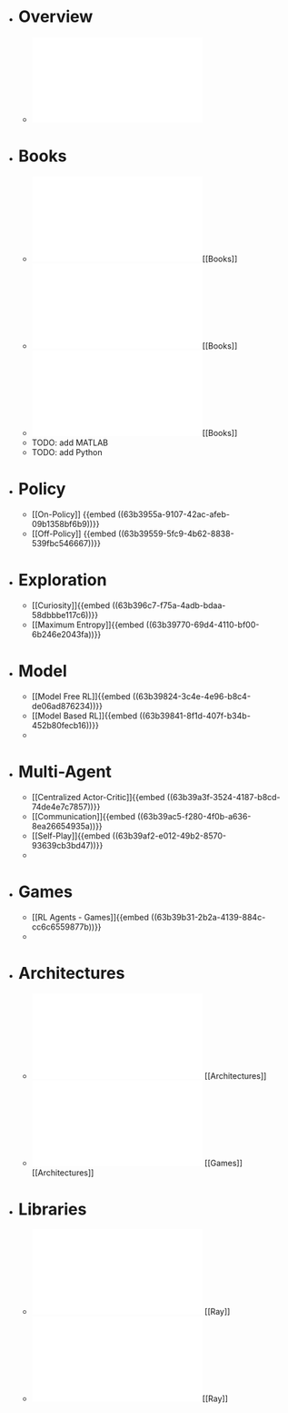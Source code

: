 - # Overview
	- ![A Brief Survey of Deep Reinforcement Learning.pdf](../assets/A_Brief_Survey_of_Deep_Reinforcement_Learning_1672627313337_0.pdf)
- # Books
	- ![bookdraft2017.pdf](../assets/bookdraft2017_1672678693378_0.pdf)[[Books]]
	- ![bookdraft2018.pdf](../assets/bookdraft2018_1672678719784_0.pdf)[[Books]]
	- ![Solution Manual.pdf](../assets/Solution_Manual_1672678742844_0.pdf)[[Books]]
	- TODO: add MATLAB
	- TODO: add Python
- # Policy
	- [[On-Policy]] {{embed ((63b3955a-9107-42ac-afeb-09b1358bf6b9))}}
	- [[Off-Policy]] {{embed ((63b39559-5fc9-4b62-8838-539fbc546667))}}
- # Exploration
	- [[Curiosity]]{{embed ((63b396c7-f75a-4adb-bdaa-58dbbbe117c6))}}
	- [[Maximum Entropy]]{{embed ((63b39770-69d4-4110-bf00-6b246e2043fa))}}
- # Model
	- [[Model Free RL]]{{embed ((63b39824-3c4e-4e96-b8c4-de06ad876234))}}
	- [[Model Based RL]]{{embed ((63b39841-8f1d-407f-b34b-452b80fecb16))}}
	-
- # Multi-Agent
	- [[Centralized Actor-Critic]]{{embed ((63b39a3f-3524-4187-b8cd-74de4e7c7857))}}
	- [[Communication]]{{embed ((63b39ac5-f280-4f0b-a636-8ea26654935a))}}
	- [[Self-Play]]{{embed ((63b39af2-e012-49b2-8570-93639cb3bd47))}}
	-
- # Games
	- [[RL Agents - Games]]{{embed ((63b39b31-2b2a-4139-884c-cc6c6559877b))}}
	-
- # Architectures
	- ![Asynchronous Methods for Deep Reinforcement Learning.pdf](../assets/Asynchronous_Methods_for_Deep_Reinforcement_Learning_1672677904946_0.pdf) [[Architectures]]
	- ![Sample Factory - Egocentric 3D Control from Pixels at 100000 FPS with Asynchronous Reinforcement Learning.pdf](../assets/Sample_Factory_-_Egocentric_3D_Control_from_Pixels_at_100000_FPS_with_Asynchronous_Reinforcement_Learning_1672677909938_0.pdf) [[Games]] [[Architectures]]
- # Libraries
	- ![RLlib - Abstractions for Distributed Reinforcement Learning.pdf](../assets/RLlib_-_Abstractions_for_Distributed_Reinforcement_Learning_1672677101916_0.pdf) [[Ray]]
	- ![Tianshou - a Highly Modularized Deep Reinforcement Learning Library.pdf](../assets/Tianshou_-_a_Highly_Modularized_Deep_Reinforcement_Learning_Library_1672677194957_0.pdf)[[Ray]]